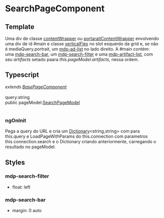 # SearchPageComponent

## Template
Uma div de classe [contentWrapper](/Docs/src/Styles.md#.contentWrapper) ou [portaraitContentWrapper](/Docs/src/Styles.md#.contentWrapperPortrait) envolvendo uma div de id #main e classe [verticalFlex](/Docs/src/Styles.md#.verticalFlex) no slot esquerdo da grid e, se não é mediaQuery.portrait, um [mdp-ad-list](/Docs/src/app/components/structure/AdList.md) no lado direito. A #main contém: uma [mdp-search-bar](/Docs/src/app/components/controls/SearchBar.md), um [mdp-search-filter](/Docs/src/app/components/controls/SearchFilter.md) e uma [mdp-artifact-list](/Docs/src/app/components/structure/ArtifactList.md), com seu *artifacts* setado paara *this.pageModel.artifacts*, nessa ordem.
## Typescript
*extends [BasePageComponent](/Docs/src/app/components/pages/BasePage.md)*<br><br>
query:string<br>
public pageModel:[SearchPageModel](/Docs/src/app/models/pages/SearchPageModel.md)<br><br>
### ngOnInit
Pega a query do URL e cria um [Dictionary](/Docs/src/app/classes/Dictionary.md)<string,string> com  para this.query e LoadPageWithParams do this.connection com parametros this.connection.search e o Dictionary criando anteriormente, carregando o resultado no pageModel.
## Styles
### mdp-search-filter
- float: left

### mdp-search-bar
- margin: 0 auto